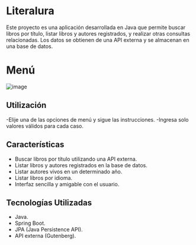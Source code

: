 # Literalura

Este proyecto es una aplicación desarrollada en Java que permite buscar libros por título, listar libros y autores registrados, y realizar otras consultas relacionadas. Los datos se obtienen de una API externa y se almacenan en una base de datos.

# Menú

![image](https://github.com/AngelMendez1984/Literalura/assets/148590130/83854730-c290-4974-9e11-cdc43b0d97a4)

## Utilización
-Elije una de las opciones de menú y sigue las instrucciones.
-Ingresa solo valores válidos para cada caso.

## Características

- Buscar libros por título utilizando una API externa.
- Listar libros y autores registrados en la base de datos.
- Listar autores vivos en un determinado año.
- Listar libros por idioma.
- Interfaz sencilla y amigable con el usuario.

## Tecnologías Utilizadas

- Java.
- Spring Boot.
- JPA (Java Persistence API).
- API externa (Gutenberg).


